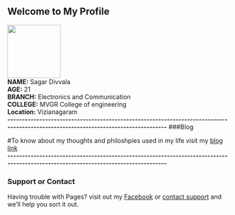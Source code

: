 ## Welcome to My Profile
<img src="https://lh3.googleusercontent.com/zsHEuWRa1iFpEyc9hDhIUROHXAhf8YhNdZETd6niDB28X7_b1sFIoUZcS8uEkKO_hhBChFR6ylq8HgHnu6SKt9wUVU46NUMtFaRnijth6HDCO5ErO2wvbLh9EySMMuy8r0oJkj2cMOT4WmP4v3IUIw7xeb7uPHvTmTbn1WtW6tVnHBv9X1Qdbh9JF81bkRAGpd_L7S2wVkeb7rMjTWcnm06OQ3vRJ1fOGnT2g7j52a0-HyuGgNG8qeBoa70BoLgM770H1PTk4KDJ60joZXDGphyPa5DhWhjsR_lcAP8-n_pqLMcMEQM9XV7XtSDCrpIk9i7qcg4Agakk2DCECdRZ5PV1bwFN2YaCCfkiUAdCxtLb2Q4BzbMI1CcnBdyVgKLT1YDil11cZEGBuK7eP4EZUR6f8I3hX8q9xHKYPfWBGxny61dSZp_6tr1BeFm1s57NAxHT5DuhyMfyev9nvL0Pi7AOD6fXQtKV32yP_L9t_joWOgsWJuAbsxQifSrbUxxG8I3J03PfMQEDb1LL-kCTJ-IALE0tQc6o3VrM286ODWXlmo8ewd20t9iUy4BaDIk8CqqtQsBFc9rC9KIGmgLy-MR5R97v1UWVCd_CT646GXVBK0sIlxw3vAqdrkCiJkdc7C_p8SZs2tFMHFLzelxA5S_grQ=s401-no" width="120" height="120" top="40" left="70"><br>
**NAME:** Sagar Divvala <br>
**AGE:** 21 <br>
**BRANCH:** Electronics and Communication <br>
**COLLEGE:** MVGR College of engineering <br>
**Location:** Vizianagaram <br>
**-----------------------------------------------------------------------------------------------------------------------------------**
###Blog <br>

#To know about my thoughts and philoshpies used in my life visit my [blog link](https://mahisagar.postach.io/) <br>
**-----------------------------------------------------------------------------------------------------------------------------------**
### Support or Contact

Having trouble with Pages? visit out my [Facebook](https://www.facebook.com/divvala.sagar) or [contact support](https://github.com/contact) and we’ll help you sort it out.
